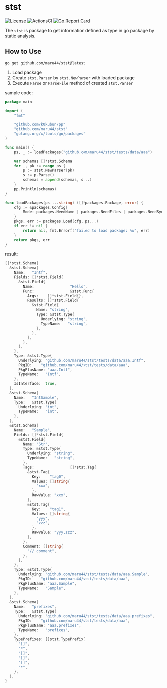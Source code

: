# stst

[![License](https://img.shields.io/badge/license-MIT-blue.svg)](https://github.com/maru44/stst/blob/master/LICENSE)
![ActionsCI](https://github.com/maru44/stst/workflows/lint-test/badge.svg)
[![Go Report Card](https://goreportcard.com/badge/github.com/maru44/stst)](https://goreportcard.com/report/github.com/maru44/stst)

The `stst` is package to get information defined as type in go package by static analysis.

## How to Use

```shell
go get github.com/maru44/stst@latest
```

1. Load package
2. Create `stst.Parser` by `stst.NewParser` with loaded package
3. Execute `Parse` or `ParseFile` method of created `stst.Parser`

sample code:

```go
package main

import (
	"fmt"

	"github.com/k0kubun/pp"
	"github.com/maru44/stst"
	"golang.org/x/tools/go/packages"
)

func main() {
	ps, _ := loadPackages("github.com/maru44/stst/tests/data/aaa")

	var schemas []*stst.Schema
	for _, pk := range ps {
		p := stst.NewParser(pk)
		s := p.Parse()
		schemas = append(schemas, s...)
	}
	pp.Println(schemas)
}

func loadPackages(ps ...string) ([]*packages.Package, error) {
	cfg := &packages.Config{
		Mode: packages.NeedName | packages.NeedFiles | packages.NeedSyntax | packages.NeedTypes | packages.NeedTypesInfo,
	}
	pkgs, err := packages.Load(cfg, ps...)
	if err != nil {
		return nil, fmt.Errorf("failed to load package: %w", err)
	}
	return pkgs, err
}

```

result:

```go
[]*stst.Schema{
  &stst.Schema{
    Name:   "Intf",
    Fields: []*stst.Field{
      &stst.Field{
        Name:                "Hello",
        Func:                &stst.Func{
          Args:    []*stst.Field{},
          Results: []*stst.Field{
            &stst.Field{
              Name: "string",
              Type: &stst.Type{
                Underlying: "string",
                TypeName:   "string",
              },
            },
          },
        },
      },
    },
    Type: &stst.Type{
      Underlying: "github.com/maru44/stst/tests/data/aaa.Intf",
      PkgID:    "github.com/maru44/stst/tests/data/aaa",
      PkgPlusName: "aaa.Intf",
      TypeName:   "Intf",
    },
    IsInterface:  true,
  },
  &stst.Schema{
    Name:   "IntSample",
    Type:   &stst.Type{
      Underlying: "int",
      TypeName:   "int",
    },
  },
  &stst.Schema{
    Name:   "Sample",
    Fields: []*stst.Field{
      &stst.Field{
        Name: "Str",
        Type: &stst.Type{
          Underlying: "string",
          TypeName:   "string",
        },
        Tags:                []*stst.Tag{
          &stst.Tag{
            Key:    "tag0",
            Values: []string{
              "xxx",
            },
            RawValue: "xxx",
          },
          &stst.Tag{
            Key:    "tag1",
            Values: []string{
              "yyy",
              "zzz",
            },
            RawValue: "yyy,zzz",
          },
        },
        Comment: []string{
          "// comment",
        },
      },
    },
    Type: &stst.Type{
      Underlying: "github.com/maru44/stst/tests/data/aaa.Sample",
      PkgID:    "github.com/maru44/stst/tests/data/aaa",
      PkgPlusName: "aaa.Sample",
      TypeName:   "Sample",
    },
  },
  &stst.Schema{
    Name:   "prefixes",
    Type:   &stst.Type{
      Underlying: "github.com/maru44/stst/tests/data/aaa.prefixes",
      PkgID:    "github.com/maru44/stst/tests/data/aaa",
      PkgPlusName: "aaa.prefixes",
      TypeName:   "prefixes",
    },
    TypePrefixes: []stst.TypePrefix{
      "[]",
      "*",
      "[]",
      "[]",
      "[]",
      "*",
    },
  },
}
```
